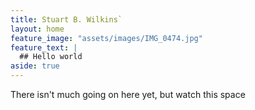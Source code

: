 ```yaml
---
title: Stuart B. Wilkins`
layout: home
feature_image: "assets/images/IMG_0474.jpg"
feature_text: |
  ## Hello world
aside: true
---
```

There isn't much going on here yet, but watch this space
